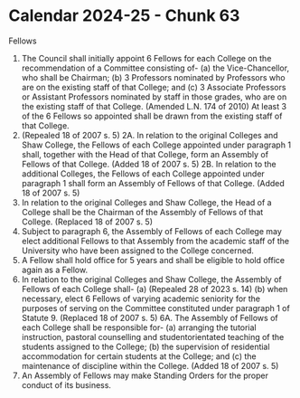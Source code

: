 # Calendar 2024-25 - Chunk 63

<!-- Chunk tokens: 473, Enriched tokens: 474 -->

Fellows
1. The  Council  shall  initially  appoint  6  Fellows  for  each  College  on  the recommendation of a Committee consisting of-
(a) the Vice-Chancellor, who shall be Chairman;
(b) 3 Professors nominated by Professors who are on the existing staff of that College; and
(c) 3 Associate Professors or Assistant Professors nominated by staff in those grades, who are on the existing staff of that College. (Amended L.N. 174 of 2010)
At least 3 of the 6 Fellows so appointed shall be drawn from the existing staff of that College.
2. (Repealed 18 of 2007 s. 5)
2A. In relation to the original Colleges and Shaw College, the Fellows of each College appointed under paragraph 1 shall, together with the Head of that College, form an Assembly of Fellows of that College. (Added 18 of 2007 s. 5)
2B. In relation to the additional Colleges, the Fellows of each College appointed under paragraph 1 shall form an Assembly of Fellows of that College. (Added 18 of 2007 s. 5)
3. In relation to the original Colleges and Shaw College, the Head of a College shall be the Chairman of the Assembly of Fellows of that College. (Replaced 18 of 2007 s. 5)
4. Subject to paragraph 6, the Assembly of Fellows of each College may elect additional Fellows to that Assembly from the academic staff of the University who have been assigned to the College concerned.
5. A Fellow shall hold office for 5 years and shall be eligible to hold office again as a Fellow.
6. In relation to the original Colleges and Shaw College, the Assembly of Fellows of each College shall-
(a) (Repealed 28 of 2023 s. 14)
(b) when necessary, elect 6 Fellows of varying academic seniority for the purposes of serving on the Committee constituted under paragraph 1 of Statute 9. (Replaced 18 of 2007 s. 5)
6A. The Assembly of Fellows of each College shall be responsible for-
(a) arranging the tutorial  instruction,  pastoral  counselling  and  studentorientated teaching of the students assigned to the College;
(b) the supervision of residential accommodation for certain students at the College; and
(c) the maintenance of discipline within the College. (Added 18 of 2007 s. 5)
7. An Assembly of Fellows may make Standing Orders for the proper conduct of its business.